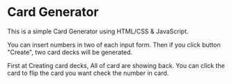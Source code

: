 # Card Generator

This is a simple Card Generator using HTML/CSS & JavaScript.

You can insert numbers in two of each input form.
Then if you click button "Create", two card decks will be generated.

First at Creating card decks, All of card are showing back.
You can click the card to flip the card you want check the number in card.
